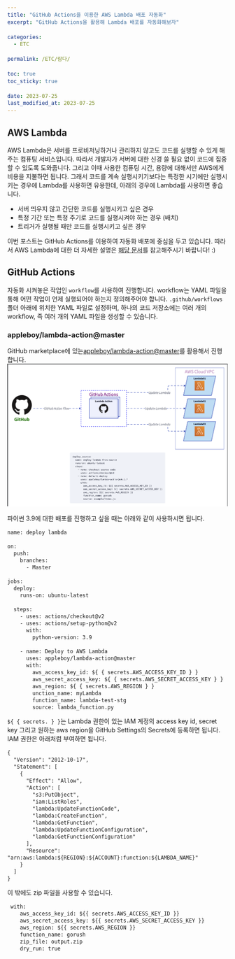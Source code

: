 ```yaml
---
title: "GitHub Actions을 이용한 AWS Lambda 배포 자동화"
excerpt: "GitHub Actions을 활용해 Lambda 배포를 자동화해보자"

categories:
  - ETC

permalink: /ETC/람다/

toc: true
toc_sticky: true

date: 2023-07-25
last_modified_at: 2023-07-25
---
```


## AWS Lambda
AWS Lambda은 서버를 프로비저닝하거나 관리하지 않고도 코드를 실행할 수 있게 해주는 컴퓨팅 서비스입니다. 따라서 개발자가 서버에 대한 신경 쓸 필요 없이 코드에 집중할 수 있도록 도와줍니다. 그리고 이때 사용한 컴퓨팅 시간, 용량에 대해서만 AWS에게 비용을 지불하면 됩니다.
그래서 코드를 계속 실행시키기보다는 특정한 시기에만 실행시키는 경우에 Lambda를 사용하면 유용한데, 아래의 경우에 Lambda를 사용하면 좋습니다.
-   서버 띄우지 않고 간단한 코드를 실행시키고 싶은 경우
-   특정 기간 또는 특정 주기로 코드를 실행시켜야 하는 경우 (배치)
-   트리거가 실행될 때만 코드를 실행시키고 싶은 경우

이번 포스트는 GitHub Actions를 이용하여 자동화 배포에 중심을 두고 있습니다. 따라서 AWS Lambda에 대한 더 자세한 설명은 [해당 문서](https://docs.aws.amazon.com/ko_kr/lambda/latest/dg/welcome.html)를 참고해주시기 바랍니다! :)

## GitHub Actions
자동화 시켜놓은 작업인 `workflow`를 사용하여 진행합니다. workflow는 YAML 파일을 통해 어떤 작업이 언제 실행되어야 하는지 정의해주어야 합니다.
`.github/workflows` 폴더 아래에 위치한 YAML 파일로 설정하며, 하나의 코드 저장소에는 여러 개의 workflow, 즉 여러 개의 YAML 파일을 생성할 수 있습니다.

### appleboy/lambda-action@master
GitHub marketplace에 있는[appleboy/lambda-action@master](https://github.com/marketplace/actions/aws-lambda-deploy)를 활용해서 진행합니다.
![enter image description here](https://github.com/rineeee/rineeee.github.io/blob/main/assets/images/lambda-action.png?raw=true)

파이썬 3.9에 대한 배포를 진행하고 싶을 때는 아래와 같이 사용하시면 됩니다.

    name: deploy lambda
	
	on:
	  push:
	    branches:
	      - Master

	jobs:
	  deploy:
	    runs-on: ubuntu-latest

	  steps:
	    - uses: actions/checkout@v2
	    - uses: actions/setup-python@v2
	      with:
	        python-version: 3.9

	    - name: Deploy to AWS Lambda
	      uses: appleboy/lambda-action@master
	      with:
	        aws_access_key_id: ${ { secrets.AWS_ACCESS_KEY_ID } }
	        aws_secret_access_key: ${ { secrets.AWS_SECRET_ACCESS_KEY } }
	        aws_region: ${ { secrets.AWS_REGION } }
	        unction_name: myLambda
	        function_name: lambda-test-stg
	        source: lambda_function.py

`${ { secrets. } }`는 Lambda 권한이 있는 IAM 계정의 access key id, secret key 그리고 원하는 aws region을 GitHub Settings의 Secrets에 등록하면 됩니다.
IAM 권한은 아래처럼 부여하면 됩니다.

    {
	  "Version": "2012-10-17",
	  "Statement": [
	    {
	      "Effect": "Allow",
	      "Action": [
	        "s3:PutObject",
	        "iam:ListRoles",
	        "lambda:UpdateFunctionCode",
	        "lambda:CreateFunction",
	        "lambda:GetFunction",
	        "lambda:UpdateFunctionConfiguration",
	        "lambda:GetFunctionConfiguration"
	      ],
	      "Resource": "arn:aws:lambda:${REGION}:${ACCOUNT}:function:${LAMBDA_NAME}"
	    }
	  ]
	}

이 밖에도 zip 파일을 사용할 수 있습니다.

     with:
        aws_access_key_id: ${{ secrets.AWS_ACCESS_KEY_ID }}
        aws_secret_access_key: ${{ secrets.AWS_SECRET_ACCESS_KEY }}
        aws_region: ${{ secrets.AWS_REGION }}
        function_name: gorush
        zip_file: output.zip
        dry_run: true




